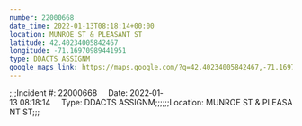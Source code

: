 ```yaml
---
number: 22000668
date_time: 2022-01-13T08:18:14+00:00
location: MUNROE ST & PLEASANT ST
latitude: 42.40234005842467
longitude: -71.16970989441951
type: DDACTS ASSIGNM
google_maps_link: https://maps.google.com/?q=42.40234005842467,-71.16970989441951
---
```


;;;Incident #: 22000668     Date: 2022‐01‐13 08:18:14     Type: DDACTS ASSIGNM;;;;;;Location: MUNROE ST & PLEASANT ST;;;
